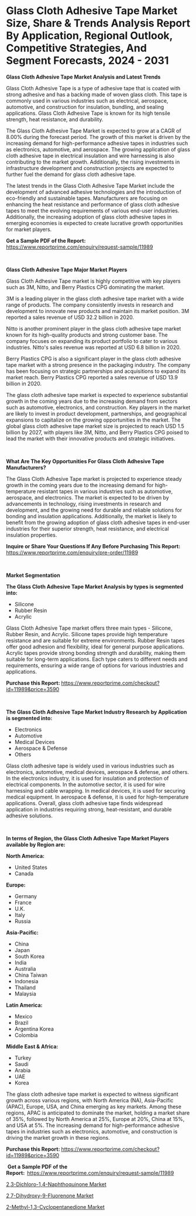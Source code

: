 <p><h1>Glass Cloth Adhesive Tape Market Size, Share & Trends Analysis Report By Application, Regional Outlook, Competitive Strategies, And Segment Forecasts, 2024 - 2031</h1></p><p><strong>Glass Cloth Adhesive Tape Market Analysis and Latest Trends</strong></p>
<p><p>Glass Cloth Adhesive Tape is a type of adhesive tape that is coated with strong adhesive and has a backing made of woven glass cloth. This tape is commonly used in various industries such as electrical, aerospace, automotive, and construction for insulation, bundling, and sealing applications. Glass Cloth Adhesive Tape is known for its high tensile strength, heat resistance, and durability.</p><p>The Glass Cloth Adhesive Tape Market is expected to grow at a CAGR of 8.00% during the forecast period. The growth of this market is driven by the increasing demand for high-performance adhesive tapes in industries such as electronics, automotive, and aerospace. The growing application of glass cloth adhesive tape in electrical insulation and wire harnessing is also contributing to the market growth. Additionally, the rising investments in infrastructure development and construction projects are expected to further fuel the demand for glass cloth adhesive tape.</p><p>The latest trends in the Glass Cloth Adhesive Tape Market include the development of advanced adhesive technologies and the introduction of eco-friendly and sustainable tapes. Manufacturers are focusing on enhancing the heat resistance and performance of glass cloth adhesive tapes to meet the evolving requirements of various end-user industries. Additionally, the increasing adoption of glass cloth adhesive tapes in emerging economies is expected to create lucrative growth opportunities for market players.</p></p>
<p><strong>Get a Sample PDF of the Report:&nbsp;</strong> <a href="https://www.reportprime.com/enquiry/request-sample/11989">https://www.reportprime.com/enquiry/request-sample/11989</a></p>
<p>&nbsp;</p>
<p><strong>Glass Cloth Adhesive Tape Major Market Players</strong></p>
<p><p>Glass Cloth Adhesive Tape market is highly competitive with key players such as 3M, Nitto, and Berry Plastics CPG dominating the market.</p><p>3M is a leading player in the glass cloth adhesive tape market with a wide range of products. The company consistently invests in research and development to innovate new products and maintain its market position. 3M reported a sales revenue of USD 32.2 billion in 2020.</p><p>Nitto is another prominent player in the glass cloth adhesive tape market known for its high-quality products and strong customer base. The company focuses on expanding its product portfolio to cater to various industries. Nitto's sales revenue was reported at USD 6.8 billion in 2020.</p><p>Berry Plastics CPG is also a significant player in the glass cloth adhesive tape market with a strong presence in the packaging industry. The company has been focusing on strategic partnerships and acquisitions to expand its market reach. Berry Plastics CPG reported a sales revenue of USD 13.9 billion in 2020.</p><p>The glass cloth adhesive tape market is expected to experience substantial growth in the coming years due to the increasing demand from sectors such as automotive, electronics, and construction. Key players in the market are likely to invest in product development, partnerships, and geographical expansions to capitalize on the growing opportunities in the market. The global glass cloth adhesive tape market size is projected to reach USD 1.5 billion by 2027, with players like 3M, Nitto, and Berry Plastics CPG poised to lead the market with their innovative products and strategic initiatives.</p></p>
<p>&nbsp;</p>
<p><strong>What Are The Key Opportunities For Glass Cloth Adhesive Tape Manufacturers?</strong></p>
<p><p>The Glass Cloth Adhesive Tape market is projected to experience steady growth in the coming years due to the increasing demand for high-temperature resistant tapes in various industries such as automotive, aerospace, and electronics. The market is expected to be driven by advancements in technology, rising investments in research and development, and the growing need for durable and reliable solutions for bonding and insulation applications. Additionally, the market is likely to benefit from the growing adoption of glass cloth adhesive tapes in end-user industries for their superior strength, heat resistance, and electrical insulation properties.</p></p>
<p><strong>Inquire or Share Your Questions If Any Before Purchasing This Report:</strong> <a href="https://www.reportprime.com/enquiry/pre-order/11989">https://www.reportprime.com/enquiry/pre-order/11989</a></p>
<p>&nbsp;</p>
<p><strong>Market Segmentation</strong></p>
<p><strong>The Glass Cloth Adhesive Tape Market Analysis by types is segmented into:</strong></p>
<p><ul><li>Silicone</li><li>Rubber Resin</li><li>Acrylic</li></ul></p>
<p><p>Glass Cloth Adhesive Tape market offers three main types - Silicone, Rubber Resin, and Acrylic. Silicone tapes provide high temperature resistance and are suitable for extreme environments. Rubber Resin tapes offer good adhesion and flexibility, ideal for general purpose applications. Acrylic tapes provide strong bonding strength and durability, making them suitable for long-term applications. Each type caters to different needs and requirements, ensuring a wide range of options for various industries and applications.</p></p>
<p><strong>Purchase this Report:&nbsp;</strong><a href="https://www.reportprime.com/checkout?id=11989&price=3590">https://www.reportprime.com/checkout?id=11989&price=3590</a></p>
<p>&nbsp;</p>
<p><strong>The Glass Cloth Adhesive Tape Market Industry Research by Application is segmented into:</strong></p>
<p><ul><li>Electronics</li><li>Automotive</li><li>Medical Devices</li><li>Aerospace & Defense</li><li>Others</li></ul></p>
<p><p>Glass cloth adhesive tape is widely used in various industries such as electronics, automotive, medical devices, aerospace & defense, and others. In the electronics industry, it is used for insulation and protection of electrical components. In the automotive sector, it is used for wire harnessing and cable wrapping. In medical devices, it is used for securing medical equipment. In aerospace & defense, it is used for high-temperature applications. Overall, glass cloth adhesive tape finds widespread application in industries requiring strong, heat-resistant, and durable adhesive solutions.</p></p>
<p>&nbsp;</p>
<p><strong>In terms of Region, the Glass Cloth Adhesive Tape Market Players available by Region are:</strong></p>
<p>
    <p> <strong> North America: </strong>
        <ul>
            <li>United States</li>
            <li>Canada</li>
        </ul>
        </p> 
    <p> <strong> Europe: </strong>
        <ul>
            <li>Germany</li>
            <li>France</li>
            <li>U.K.</li>
            <li>Italy</li>
            <li>Russia</li>
        </ul>
        </p> 
    <p> <strong> Asia-Pacific: </strong>
        <ul>
            <li>China</li>
            <li>Japan</li>
            <li>South Korea</li>
            <li>India</li>
            <li>Australia</li>
            <li>China Taiwan</li>
            <li>Indonesia</li>
            <li>Thailand</li>
            <li>Malaysia</li>
        </ul>
        </p> 
    <p> <strong> Latin America: </strong>
        <ul>
            <li>Mexico</li>
            <li>Brazil</li>
            <li>Argentina Korea</li>
            <li>Colombia</li>
        </ul>
        </p> 
    <p> <strong> Middle East & Africa: </strong>
        <ul>
            <li>Turkey</li>
            <li>Saudi</li>
            <li>Arabia</li>
            <li>UAE</li>
            <li>Korea</li>
        </ul>
    </p>
    </p>
<p><p>The glass cloth adhesive tape market is expected to witness significant growth across various regions, with North America (NA), Asia-Pacific (APAC), Europe, USA, and China emerging as key markets. Among these regions, APAC is anticipated to dominate the market, holding a market share of 35%, followed by North America at 25%, Europe at 20%, China at 15%, and USA at 5%. The increasing demand for high-performance adhesive tapes in industries such as electronics, automotive, and construction is driving the market growth in these regions.</p></p>
<p><strong>Purchase this Report: </strong><a href="https://www.reportprime.com/checkout?id=11989&price=3590">https://www.reportprime.com/checkout?id=11989&price=3590</a></p>
<p>&nbsp;<strong>Get a Sample PDF of the Report:&nbsp;&nbsp;</strong><a href="https://www.reportprime.com/enquiry/request-sample/11989">https://www.reportprime.com/enquiry/request-sample/11989</a></p>
<p><strong></strong></p>
<p><p><a href="https://view.publitas.com/reportprime-1/23-dichloro-14-naphthoquinone-market-analysis-examines-its-scope-on-growth-opportunities-and-forecasted-trends-spanning-from-2023-to-2030/">2,3-Dichloro-1,4-Naphthoquinone Market</a></p><p><a href="https://view.publitas.com/reportprime-1/27-dihydroxy-9-fluorenone-market-size-and-examines-its-market-scope-with-a-primary-focus-on-growth-opportunities-and-forecasted-trends-spanning-from-2023-to-2030/">2,7-Dihydroxy-9-Fluorenone Market</a></p><p><a href="https://view.publitas.com/reportprime-1/2-methyl-13-cyclopentanedione-market-with-the-goal-of-estimating-the-market-size-and-future-growth-potential-of-various-market-segments-based-on-component-applications-end-user-and-region/">2-Methyl-1,3-Cyclopentanedione Market</a></p></p>